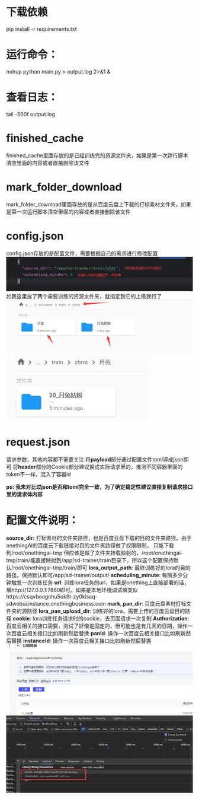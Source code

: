 # 下载依赖
pip install -r requirements.txt
# 运行命令：
nohup python main.py > output.log 2>&1 &

# 查看日志：
tail -500f output.log

# finished_cache
finished_cache里面存放的是已经训练完的资源文件夹，如果是第一次运行脚本清空里面的内容或者直接删除该文件
# mark_folder_download
mark_folder_download里面存放的是从百度云盘上下载的打标素材文件夹，如果是第一次运行脚本清空里面的内容或者直接删除该文件

# config.json
config.json存放的是配置文件，需要根据自己的需求进行修改配置
![img.png](img.png)
如我这里放了两个需要训练的资源文件夹，就指定到它的上级就行了
![img_1.png](img_1.png)
![img_2.png](img_2.png)

# request.json
请求参数，其他内容都不需要关注
将**payload**部分通过配置文件toml译成json即可
将**header**部分的Cookie部分建议换成实际请求里的，推测不同容器里面的token不一样，混入了容器id

**ps: 我未对比过json是否和toml完全一致，为了确定稳定性建议直接复制请求接口里的请求体内容**


# 配置文件说明：
**source_dir:** 打标素材的文件夹路径，也是百度云盘下载的目的文件夹路径。由于onethingAI的百度云下载链接对目的文件夹路径做了权限限制， 只能下载到/root/onethingai-tmp
但应该是做了文件夹挂载映射的，/root/onethingai-tmp/train/能直接映射到/app/sd-trainer/train目录下，所以这个配置保持默认/root/onethingai-tmp/train/即可
**lora_output_path**: 最终训练好的lora的目的路径，保持默认即可/app/sd-trainer/output/
**scheduling_minute**: 每隔多少分钟触发一次训练任务
**url**: 训练lora任务的url，如果是onething上直接部署的话，填http://127.0.0.1:7860即可。如果是本地环境调试填类似https://csqvboagnhu5ok9l-zy0kisaq-sdwebui.instance.onethingbusiness.com
**mark_pan_dir**: 百度云盘素材打标文件夹的源路径
**lora_pan_upload_dir**: 训练好的lora，需要上传的百度云盘目的路径
**cookie**: lora训练任务请求时的cookie，去页面请求一次复制
**Authorization**: 百度云相关的接口需要，测试了好像是固定的，但可能也是有几天的日期，操作一次百度云相关接口比如刷新然后替换
**panId**: 操作一次百度云相关接口比如刷新然后替换
**instanceId**: 操作一次百度云相关接口比如刷新然后替换
![img_3.png](img_3.png)
